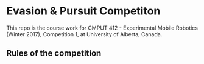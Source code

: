 # Evasion & Pursuit Competiton
This repo is the course work for CMPUT 412 - Experimental Mobile Robotics (Winter 2017), Competition 1, at University of Alberta, Canada.


## Rules of the competition
